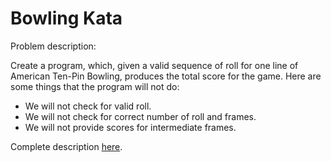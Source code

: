 # Bowling Kata

Problem description:

Create a program, which, given a valid sequence of roll for one line of American Ten-Pin Bowling, produces the total score for the game. Here are some things that the program will not do:

* We will not check for valid roll.
* We will not check for correct number of roll and frames.
* We will not provide scores for intermediate frames.

Complete description [here](http://katalyst.codurance.io/bowling).
